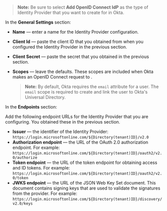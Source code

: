 > **Note:** Be sure to select **Add OpenID Connect IdP** as the type of Identity Provider that you want to create for <StackSelector snippet="idp" noSelector inline /> in Okta.

In the **General Settings** section:

* **Name** &mdash; enter a name for the Identity Provider configuration.
* **Client Id** &mdash; paste the client ID that you obtained from <StackSelector snippet="idp" noSelector inline /> when you configured the Identity Provider in the previous section.
* **Client Secret** &mdash; paste the secret that you obtained in the previous section.
* **Scopes** &mdash; leave the defaults. These scopes are included when Okta makes an OpenID Connect request to <StackSelector snippet="idp" noSelector inline />.

    > **Note:** By default, Okta requires the `email` attribute for a user. The `email` scope is required to create and link the user to Okta's Universal Directory.

In the **Endpoints** section:

Add the following endpoint URLs for the <StackSelector snippet="idp" noSelector inline /> Identity Provider that you are configuring. You obtained these in the previous section.

* **Issuer** &mdash; the identifier of the <StackSelector snippet="idp" noSelector inline /> Identity Provider: `https://login.microsoftonline.com/${Directory(tenant)ID}/v2.0`
* **Authorization endpoint** &mdash; the URL of the <StackSelector snippet="idp" noSelector inline /> OAuth 2.0 authorization endpoint. For example: `https://login.microsoftonline.com/${Directory(tenant)ID}/oauth2/v2.0/authorize`
* **Token endpoint** &mdash; the URL of the <StackSelector snippet="idp" noSelector inline /> token endpoint for obtaining access and ID tokens. For example: `https://login.microsoftonline.com/${Directory(tenant)ID}/oauth2/v2.0/token`
* **JWKS endpoint** &mdash; the URL of the <StackSelector snippet="idp" noSelector inline /> JSON Web Key Set document. This document contains signing keys that are used to validate the signatures from the provider. For example: `https://login.microsoftonline.com/${Directory(tenant)ID}/discovery/v2.0/keys`

